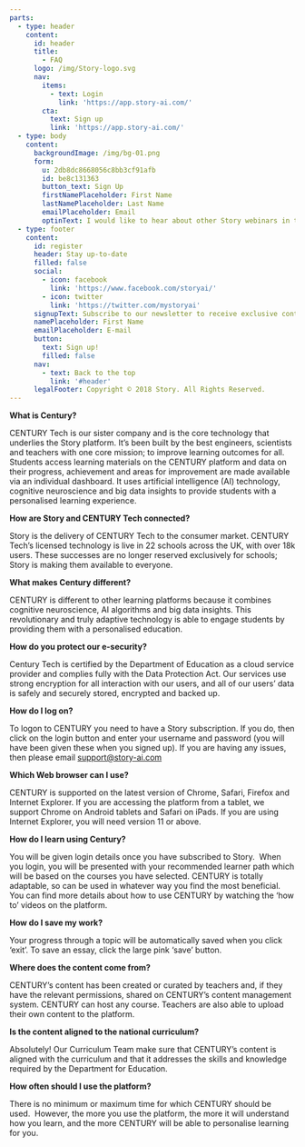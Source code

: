 ```yaml
---
parts:
  - type: header
    content:
      id: header
      title:
        - FAQ
      logo: /img/Story-logo.svg
      nav:
        items:
          - text: Login
            link: 'https://app.story-ai.com/'
        cta:
          text: Sign up
          link: 'https://app.story-ai.com/'
  - type: body
    content:
      backgroundImage: /img/bg-01.png
      form:
        u: 2db8dc8668056c8bb3cf91afb
        id: be8c131363
        button_text: Sign Up
        firstNamePlaceholder: First Name
        lastNamePlaceholder: Last Name
        emailPlaceholder: Email
        optinText: I would like to hear about other Story webinars in the future
  - type: footer
    content:
      id: register
      header: Stay up-to-date
      filled: false
      social:
        - icon: facebook
          link: 'https://www.facebook.com/storyai/'
        - icon: twitter
          link: 'https://twitter.com/mystoryai'
      signupText: Subscribe to our newsletter to receive exclusive content.
      namePlaceholder: First Name
      emailPlaceholder: E-mail
      button:
        text: Sign up!
        filled: false
      nav:
        - text: Back to the top
          link: '#header'
      legalFooter: Copyright © 2018 Story. All Rights Reserved.
---
```


**What is Century?**

CENTURY Tech is our sister company and is the core technology that underlies the Story platform. It’s been built by the best engineers, scientists and teachers with one core mission; to improve learning outcomes for all. Students access learning materials on the CENTURY platform and data on their progress, achievement and areas for improvement are made available via an individual dashboard. It uses artificial intelligence (AI) technology, cognitive neuroscience and big data insights to provide students with a personalised learning experience.

**How are Story and CENTURY Tech connected?**

Story is the delivery of CENTURY Tech to the consumer market. CENTURY Tech’s licensed technology is live in 22 schools across the UK, with over 18k users. These successes are no longer reserved exclusively for schools; Story is making them available to everyone.

**What makes Century different?**

CENTURY is different to other learning platforms because it combines cognitive neuroscience, AI algorithms and big data insights. This revolutionary and truly adaptive technology is able to engage students by providing them with a personalised education.

**How do you protect our e-security?**

Century Tech is certified by the Department of Education as a cloud service provider and complies fully with the Data Protection Act. Our services use strong encryption for all interaction with our users, and all of our users’ data is safely and securely stored, encrypted and backed up.

**How do I log on?**

To logon to CENTURY you need to have a Story subscription. If you do, then click on the login button and enter your username and password (you will have been given these when you signed up). If you are having any issues, then please email support@story-ai.com

**Which Web browser can I use?**

CENTURY is supported on the latest version of Chrome, Safari, Firefox and Internet Explorer. If you are accessing the platform from a tablet, we support Chrome on Android tablets and Safari on iPads. If you are using Internet Explorer, you will need version 11 or above.

**How do I learn using Century?**

You will be given login details once you have subscribed to Story.  When you login, you will be presented with your recommended learner path which will be based on the courses you have selected. CENTURY is totally adaptable, so can be used in whatever way you find the most beneficial. You can find more details about how to use CENTURY by watching the ‘how to’ videos on the platform.

**How do I save my work?**

Your progress through a topic will be automatically saved when you click ‘exit’. To save an essay, click the large pink ‘save’ button.

**Where does the content come from?**

CENTURY’s content has been created or curated by teachers and, if they have the relevant permissions, shared on CENTURY’s content management system. CENTURY can host any course. Teachers are also able to upload their own content to the platform.

**Is the content aligned to the national curriculum?**

Absolutely! Our Curriculum Team make sure that CENTURY’s content is aligned with the curriculum and that it addresses the skills and knowledge required by the Department for Education.

**How often should I use the platform?**

There is no minimum or maximum time for which CENTURY should be used.  However, the more you use the platform, the more it will understand how you learn, and the more CENTURY will be able to personalise learning for you.